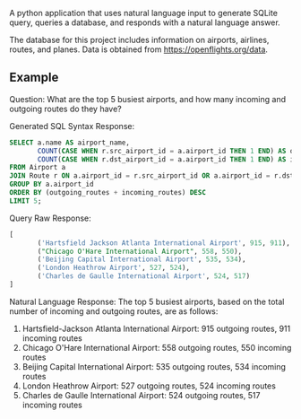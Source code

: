 A python application that uses natural language input to generate SQLite query, queries a database, and responds with a natural language answer.

The database for this project includes information on airports, airlines, routes, and planes. Data is obtained from https://openflights.org/data.

## Example
Question:
What are the top 5 busiest airports, and how many incoming and outgoing routes do they have?

Generated SQL Syntax Response:
```sql
SELECT a.name AS airport_name, 
       COUNT(CASE WHEN r.src_airport_id = a.airport_id THEN 1 END) AS outgoing_routes,
       COUNT(CASE WHEN r.dst_airport_id = a.airport_id THEN 1 END) AS incoming_routes
FROM Airport a
JOIN Route r ON a.airport_id = r.src_airport_id OR a.airport_id = r.dst_airport_id
GROUP BY a.airport_id
ORDER BY (outgoing_routes + incoming_routes) DESC
LIMIT 5;
```
 
Query Raw Response:
```sql
[
       ('Hartsfield Jackson Atlanta International Airport', 915, 911),
       ("Chicago O'Hare International Airport", 558, 550),
       ('Beijing Capital International Airport', 535, 534),
       ('London Heathrow Airport', 527, 524),
       ('Charles de Gaulle International Airport', 524, 517)
]
```
 
Natural Language Response:
The top 5 busiest airports, based on the total number of incoming and outgoing routes, are as follows:
1. Hartsfield-Jackson Atlanta International Airport: 915 outgoing routes, 911 incoming routes
2. Chicago O'Hare International Airport: 558 outgoing routes, 550 incoming routes
3. Beijing Capital International Airport: 535 outgoing routes, 534 incoming routes
4. London Heathrow Airport: 527 outgoing routes, 524 incoming routes
5. Charles de Gaulle International Airport: 524 outgoing routes, 517 incoming routes
